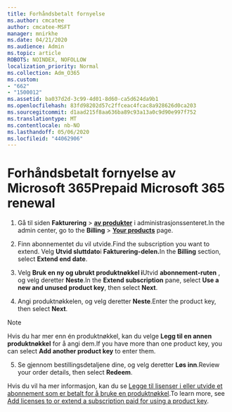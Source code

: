 ```yaml
---
title: Forhåndsbetalt fornyelse
ms.author: cmcatee
author: cmcatee-MSFT
manager: mnirkhe
ms.date: 04/21/2020
ms.audience: Admin
ms.topic: article
ROBOTS: NOINDEX, NOFOLLOW
localization_priority: Normal
ms.collection: Adm_O365
ms.custom:
- "662"
- "1500012"
ms.assetid: ba037d2d-3c99-4d01-8d60-ca5d624da9b1
ms.openlocfilehash: 83fd98202d57c2ffceac4fcac8a928626d0ca203
ms.sourcegitcommit: d1aad215f8aa636ba89c93a13a0c9d90e997f752
ms.translationtype: MT
ms.contentlocale: nb-NO
ms.lasthandoff: 05/06/2020
ms.locfileid: "44062906"
---
```

# <a name="prepaid-microsoft-365-renewal"></a><span data-ttu-id="1ab6e-102">Forhåndsbetalt fornyelse av Microsoft 365</span><span class="sxs-lookup"><span data-stu-id="1ab6e-102">Prepaid Microsoft 365 renewal</span></span>

1. <span data-ttu-id="1ab6e-103">Gå til siden **Fakturering** \> **[av produkter](https://go.microsoft.com/fwlink/p/?linkid=842054)** i administrasjonssenteret.</span><span class="sxs-lookup"><span data-stu-id="1ab6e-103">In the admin center, go to the **Billing** \> **[Your products](https://go.microsoft.com/fwlink/p/?linkid=842054)** page.</span></span>

2. <span data-ttu-id="1ab6e-104">Finn abonnementet du vil utvide.</span><span class="sxs-lookup"><span data-stu-id="1ab6e-104">Find the subscription you want to extend.</span></span> <span data-ttu-id="1ab6e-105">Velg **Utvid sluttdato**i **Fakturering-delen.**</span><span class="sxs-lookup"><span data-stu-id="1ab6e-105">In the **Billing** section, select **Extend end date**.</span></span>

3. <span data-ttu-id="1ab6e-106">Velg **Bruk en ny og ubrukt produktnøkkel i**Utvid **abonnement-ruten** , og velg deretter **Neste**.</span><span class="sxs-lookup"><span data-stu-id="1ab6e-106">In the **Extend subscription** pane, select **Use a new and unused product key**, then select **Next**.</span></span>

4. <span data-ttu-id="1ab6e-107">Angi produktnøkkelen, og velg deretter **Neste**.</span><span class="sxs-lookup"><span data-stu-id="1ab6e-107">Enter the product key, then select **Next**.</span></span>

> [!NOTE]
> <span data-ttu-id="1ab6e-108">Hvis du har mer enn én produktnøkkel, kan du velge **Legg til en annen produktnøkkel** for å angi dem.</span><span class="sxs-lookup"><span data-stu-id="1ab6e-108">If you have more than one product key, you can select **Add another product key** to enter them.</span></span>

5. <span data-ttu-id="1ab6e-109">Se gjennom bestillingsdetaljene dine, og velg deretter **Løs inn**.</span><span class="sxs-lookup"><span data-stu-id="1ab6e-109">Review your order details, then select **Redeem**.</span></span>

<span data-ttu-id="1ab6e-110">Hvis du vil ha mer informasjon, kan du se [Legge til lisenser i eller utvide et abonnement som er betalt for å bruke en produktnøkkel](https://docs.microsoft.com/office365/admin/misc/add-licenses-using-product-key).</span><span class="sxs-lookup"><span data-stu-id="1ab6e-110">To learn more, see [Add licenses to or extend a subscription paid for using a product key](https://docs.microsoft.com/office365/admin/misc/add-licenses-using-product-key).</span></span>